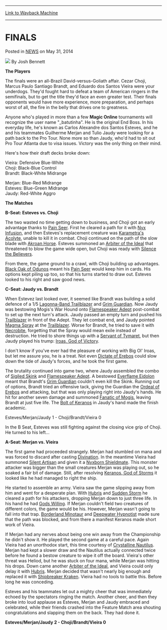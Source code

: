 
---
[Link to Wayback Machine](https://web.archive.org/web/20220519063208/https://magic.wizards.com/en/articles/archive/finals-2014-06-06)

[_metadata_:author]:- "Josh Bennett"
[_metadata_:description]:- "The Players The finals were an all-Brazil David-versus-Goliath affair. Cezar Choji, Marcus Paulo Santiago Brandt, and Eduardo dos Santos Vieira were your underdogs. They'd fought hard to defeat a team of American ringers in the semifinals, but to get the title they'd face an even greater test. Their finals opponents would have more experience, more preparation, and perhaps"
[_metadata_:generator]:- "Drupal 7 (http://drupal.org)"
[_metadata_:node]:- "215081"
[_metadata_:path_date]:- "2014-06-06"
[_metadata_:publish_date]:- "2014-05-31"
[_metadata_:source]:- "div-main-content"
[_metadata_:title]:- "FINALS"
[_metadata_:wayback_capture_timestamp]:- "2022-05-19 06:32:08"
[_metadata_:wayback_raw_url]:- "https://web.archive.org/web/20220519063208id_/https://magic.wizards.com/en/articles/archive/finals-2014-06-06"
[_metadata_:wayback_url]:- "https://magic.wizards.com/en/articles/archive/finals-2014-06-06"
---


FINALS
======



 Posted in [NEWS](/en/articles)
 on May 31, 2014 






![](https://media.magic.wizards.com/styles/auth_small/public/images/person/authorpic_joshbennett.jpg)
By Josh Bennett











**The Players**


The finals were an all-Brazil David-versus-Goliath affair. Cezar Choji, Marcus Paulo Santiago Brandt, and Eduardo dos Santos Vieira were your underdogs. They'd fought hard to defeat a team of American ringers in the semifinals, but to get the title they'd face an even greater test. Their finals opponents would have more experience, more preparation, and perhaps worst of all, the fire in the belly that drives one to greatness.



 Anyone who's played in more than a few **Magic Online** tournaments will recognize the user name "\_batutinha". He is the original End Boss. In his everyday life, he's known as Carlos Alexandre dos Santos Esteves, and he and his teammates Guilherme Merjan and Tulio Jaudy were looking for a path back to the Pro Tour. None more so than Jaudy, who'd had to sit out Pro Tour Atlanta due to visa issues. Victory was the only thing on their mind.



Here's how their draft decks broke down:



 Vieira: Defensive Blue-White  
 Choji: Black-Blue Control  
 Brandt: Black-White Midrange




 Merjan: Blue-Red Midrange  
 Esteves: Blue-Green Midrange  
 Jaudy: Red-White Aggro





  
**The Matches**



**B-Seat: Esteves vs. Choji**




 The two wasted no time getting down to business, and Choji got an early advantage thanks to [Pain Seer](https://gatherer.wizards.com/Pages/Card/Details.aspx?name=Pain+Seer). First he cleared a path for it with [Nyx Infusion](https://gatherer.wizards.com/Pages/Card/Details.aspx?name=Nyx+Infusion), and then Esteves's replacement creature was [Karametra's Acolyte](https://gatherer.wizards.com/Pages/Card/Details.aspx?name=Karametra%27s+Acolyte), unable to kill it in combat. Choji continued on the path of the slow blade with [Akroan Horse](https://gatherer.wizards.com/Pages/Card/Details.aspx?name=Akroan+Horse). Esteves summoned an [Arbiter of the Ideal](https://gatherer.wizards.com/Pages/Card/Details.aspx?name=Arbiter+of+the+Ideal) that threatened to blow the game wide open, but Choji was ready with [Silence the Believers](https://gatherer.wizards.com/Pages/Card/Details.aspx?name=Silence+the+Believers).





  

 From there, the game ground to a crawl, with Choji building up advantages. [Black Oak of Odunos](https://gatherer.wizards.com/Pages/Card/Details.aspx?name=Black+Oak+of+Odunos) meant his [Pain Seer](https://gatherer.wizards.com/Pages/Card/Details.aspx?name=Pain+Seer) would keep him in cards. His options kept piling up too, so that his turns started to draw out. Esteves looked to his right and saw good news.




**C-Seat: Jaudy vs. Brandt**




 When Estevez last looked over, it seemed like Brandt was building a solid defence of a 1/5 [Lagonna-Band Trailblazer](https://gatherer.wizards.com/Pages/Card/Details.aspx?name=Lagonna-Band+Trailblazer) and [Grim Guardian](https://gatherer.wizards.com/Pages/Card/Details.aspx?name=Grim+Guardian). Now Jaudy was bestowing Mogis's War Hound onto [Flamespeaker Adept](https://gatherer.wizards.com/Pages/Card/Details.aspx?name=Flamespeaker+Adept) post-combat to set up the next turn's attack. Jaudy passed an empty turn and pushed his [Trailblazer](https://gatherer.wizards.com/Pages/Card/Details.aspx?name=Trailblazer) in front of the Adept. They let combat end, and Jaudy pointed [Magma Spray](https://gatherer.wizards.com/Pages/Card/Details.aspx?name=Magma+Spray) at the [Trailblazer](https://gatherer.wizards.com/Pages/Card/Details.aspx?name=Trailblazer). Worse for Brandt, he tried to save it with [Necrobite](https://gatherer.wizards.com/Pages/Card/Details.aspx?name=Necrobite), forgetting that the Spray would mean exile instead of destruction. He tried to shore things up with a [Servant of Tymaret](https://gatherer.wizards.com/Pages/Card/Details.aspx?name=Servant+of+Tymaret), but then Jaudy played his trump: [Iroas, God of Victory](https://gatherer.wizards.com/Pages/Card/Details.aspx?name=Iroas%2C+God+of+Victory).




 I don't know if you've ever had the pleasure of working with Big Ol' Iroas, but let me assure you, he is a treat. Not even [Dictate of Erebos](https://gatherer.wizards.com/Pages/Card/Details.aspx?name=Dictate+of+Erebos) could slow down the tide of Jaudy's forces, and he took the first game.





  

 The brutality continued into game two, where Jaudy assembled the combo of [Sigiled Skink](https://gatherer.wizards.com/Pages/Card/Details.aspx?name=Sigiled+Skink) and [Flamespeaker Adept](https://gatherer.wizards.com/Pages/Card/Details.aspx?name=Flamespeaker+Adept). A bestowed [Everflame Eidolon](https://gatherer.wizards.com/Pages/Card/Details.aspx?name=Everflame+Eidolon) meant that Brandt's [Grim Guardian](https://gatherer.wizards.com/Pages/Card/Details.aspx?name=Grim+Guardian) couldn't even kill the Skink. Running out of options, Brandt tried an offensive tack, giving the Guardian the [Ordeal of Erebos](https://gatherer.wizards.com/Pages/Card/Details.aspx?name=Ordeal+of+Erebos) and attacking, but that was only playing right into Jaudy's hands. He hit for another seven damage and summoned [Fanatic of Mogis](https://gatherer.wizards.com/Pages/Card/Details.aspx?name=Fanatic+of+Mogis), leaving Brandt at just five life. The [Bolt of Keranos](https://gatherer.wizards.com/Pages/Card/Details.aspx?name=Bolt+of+Keranos) in Jaudy's hand made the finish academic.



Esteves/Merjan/Jaudy 1 - Choji/Brandt/Vieira 0


In the B Seat, Esteves was still fighting against the closing vice grip of Choji. He turned to his left...



**A-Seat: Merjan vs. Vieira**




 The first game had proceeded strangely. Merjan had stumbled on mana and was forced to discard after casting [Divination](https://gatherer.wizards.com/Pages/Card/Details.aspx?name=Divination). In the meantime Vieira had summoned [Silent Artisan](https://gatherer.wizards.com/Pages/Card/Details.aspx?name=Silent+Artisan) and given it a [Nyxborn Shieldmate](https://gatherer.wizards.com/Pages/Card/Details.aspx?name=Nyxborn+Shieldmate). This monster attacker was bigger than the small creatures Merjan was playing out, so he soaked a fair bit of damage. Still, after resolving [Keranos, God of Storms](https://gatherer.wizards.com/Pages/Card/Details.aspx?name=Keranos%2C+God+of+Storms) it looked like he had managed to right the ship.




 He started to assemble an army. Vieira saw the game slipping away from him and went for a desperate plan. With [Hubris](https://gatherer.wizards.com/Pages/Card/Details.aspx?name=Hubris) and [Sudden Storm](https://gatherer.wizards.com/Pages/Card/Details.aspx?name=Sudden+Storm) he cleared a path for his attackers, dropping Merjan down to just three life. In his hand he had [Gods Willing](https://gatherer.wizards.com/Pages/Card/Details.aspx?name=Gods+Willing). If Merjan couldn't field two creatures of different colors, the game would be his. However, Merjan wasn't going to fall into that trap. [Borderland Minotaur](https://gatherer.wizards.com/Pages/Card/Details.aspx?name=Borderland+Minotaur) and [Deepwater Hypnotist](https://gatherer.wizards.com/Pages/Card/Details.aspx?name=Deepwater+Hypnotist) made sure that the path was blocked, and from there a manifest Keranos made short work of Vieira.





  

 If Merjan had any nerves about being one win away from the Championship he didn't show it. He played the second game at a careful pace. Again Vieira had an unorthodox start, this time courtesy of [Crystalline Nautilus](https://gatherer.wizards.com/Pages/Card/Details.aspx?name=Crystalline+Nautilus). Merjan had kept a slower draw and the Nautilus actually connected twice before he found a bestow creature to wipe it off the board. Vieira's other threat was Heliod, but he was stuck on four mana, while Merjan was hitting his drops. Down came another [Arbiter of the Ideal](https://gatherer.wizards.com/Pages/Card/Details.aspx?name=Arbiter+of+the+Ideal), and Vieira could only delay it with [Hubris](https://gatherer.wizards.com/Pages/Card/Details.aspx?name=Hubris). Merjan decided that wasn't nearly big enough and replaced it with [Shipbreaker Kraken](https://gatherer.wizards.com/Pages/Card/Details.aspx?name=Shipbreaker+Kraken). Vieira had no tools to battle this. Before long he was conceding.



Esteves and his teammates let out a mighty cheer that was immediately echoed by the spectators ringing the match. Another cheer, and then they broke into loud applause as Esteves, Merjan and Jaudy embraced and celebrated, while their friends crashed into the Feature Match area shouting congratulations and slapping them on the back. They had done it.


**Esteves/Merjan/Jaudy 2 - Choji/Brandt/Vieira 0**







